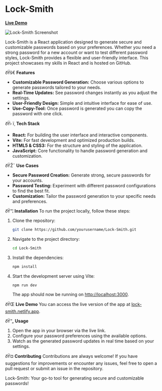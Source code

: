 # Lock-Smith

**[Live Demo](https://lock-smith.netlify.app)**

![Lock-Smith Screenshot](https://res.cloudinary.com/de5pdwmbc/image/upload/v1726603189/pzx2bmsxweonq5w4zb47.png)

Lock-Smith is a React application designed to generate secure and customizable passwords based on your preferences. Whether you need a strong password for a new account or want to test different password styles, Lock-Smith provides a flexible and user-friendly interface. This project showcases my skills in React and is hosted on GitHub.

ðŸš€ **Features**
- **Customizable Password Generation:** Choose various options to generate passwords tailored to your needs.
- **Real-Time Updates:** See password changes instantly as you adjust the settings.
- **User-Friendly Design:** Simple and intuitive interface for ease of use.
- **Use-Copy-Tool:** Once password is generated you can copy the password with one click.
  
ðŸ› ï¸ **Tech Stack**
- **React:** For building the user interface and interactive components.
- **Vite:** For fast development and optimized production builds.
- **HTML5 & CSS3:** For the structure and styling of the application.
- **JavaScript:** Core functionality to handle password generation and customization.

ðŸŽ¯ **Use Cases**
- **Secure Password Creation:** Generate strong, secure passwords for your accounts.
- **Password Testing:** Experiment with different password configurations to find the best fit.
- **Customization:** Tailor the password generation to your specific needs and preferences.

ðŸ“¦ **Installation**
To run the project locally, follow these steps:

1. Clone the repository:
   ```bash
   git clone https://github.com/yourusername/Lock-Smith.git
   ```

2. Navigate to the project directory:
   ```bash
   cd Lock-Smith
   ```

3. Install the dependencies:
   ```bash
   npm install
   ```

4. Start the development server using Vite:
   ```bash
   npm run dev
   ```

   The app should now be running on [http://localhost:3000](http://localhost:3000).

ðŸŒ **Live Demo**
You can access the live version of the app at [lock-smith.netlify.app](https://lock-smith.netlify.app).

ðŸ“„ **Usage**
1. Open the app in your browser via the live link.
2. Configure your password preferences using the available options.
3. Watch as the generated password updates in real time based on your settings.

ðŸ¤ **Contributing**
Contributions are always welcome! If you have suggestions for improvements or encounter any issues, feel free to open a pull request or submit an issue in the repository.

Lock-Smith: Your go-to tool for generating secure and customizable passwords!
